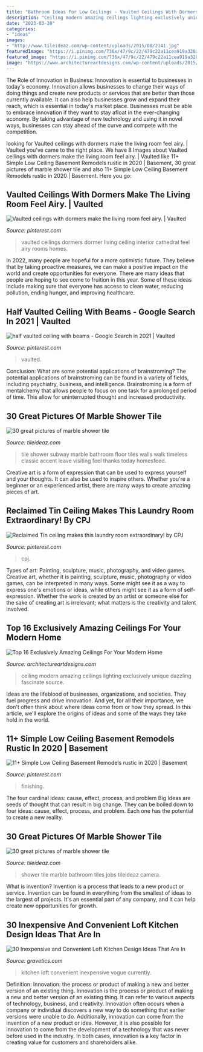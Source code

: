 ```yaml
---
title: "Bathroom Ideas For Low Ceilings - Vaulted Ceilings With Dormers Make The Living Room Feel Airy."
description: "Ceiling modern amazing ceilings lighting exclusively unique dazzling fascinate source"
date: "2023-03-20"
categories:
- "ideas"
images:
- "http://www.tileideaz.com/wp-content/uploads/2015/08/2141.jpg"
featuredImage: "https://i.pinimg.com/736x/47/9c/22/479c22a11cea919a3203c75ac96a756b--tin-ceilings-tins.jpg"
featured_image: "https://i.pinimg.com/736x/47/9c/22/479c22a11cea919a3203c75ac96a756b--tin-ceilings-tins.jpg"
image: "https://www.architectureartdesigns.com/wp-content/uploads/2015/10/1339-630x383.jpg"
---
```



The Role of Innovation in Business:
Innovation is essential to businesses in today's economy. Innovation allows businesses to change their ways of doing things and create new products or services that are better than those currently available. It can also help businesses grow and expand their reach, which is essential in today's market place.
Businesses must be able to embrace innovation if they want to stay afloat in the ever-changing economy. By taking advantage of new technology and using it in novel ways, businesses can stay ahead of the curve and compete with the competition.

	

		
looking for Vaulted ceilings with dormers make the living room feel airy. | Vaulted you've came to the right place. We have 8 Images about Vaulted ceilings with dormers make the living room feel airy. | Vaulted like 11+ Simple Low Ceiling Basement Remodels rustic in 2020 | Basement, 30 great pictures of marble shower tile and also 11+ Simple Low Ceiling Basement Remodels rustic in 2020 | Basement. Here you go:
		
    
## Vaulted Ceilings With Dormers Make The Living Room Feel Airy. | Vaulted

<img loading=lazy src="https://i.pinimg.com/736x/56/5f/7d/565f7d61990c995a98a046ea664710bc--dormer-ideas-vaulted-ceilings.jpg" onerror="this.onerror=null;this.src='https://tse3.mm.bing.net/th?id=OIP.3YtsV1HIyHgP5VPhEhAHnAHaLD&amp;pid=15.1';" alt="Vaulted ceilings with dormers make the living room feel airy. | Vaulted">

_Source: pinterest.com_

>vaulted ceilings dormers dormer living ceiling interior cathedral feel airy rooms homes. 

	

In 2022, many people are hopeful for a more optimistic future. They believe that by taking proactive measures, we can make a positive impact on the world and create opportunities for everyone. There are many ideas that people are hoping to see come to fruition in this year. Some of these ideas include making sure that everyone has access to clean water, reducing pollution, ending hunger, and improving healthcare.

    
## Half Vaulted Ceiling With Beams - Google Search In 2021 | Vaulted

<img loading=lazy src="https://i.pinimg.com/736x/68/97/8d/68978d9ec9830ec8286009fa54379d40.jpg" onerror="this.onerror=null;this.src='https://tse3.mm.bing.net/th?id=OIP.SaE2upbuQof1vBvCvAxUigHaLH&amp;pid=15.1';" alt="half vaulted ceiling with beams - Google Search in 2021 | Vaulted">

_Source: pinterest.com_

>vaulted. 

	

Conclusion: What are some potential applications of brainstroming?
The potential applications of brainstroming can be found in a variety of fields, including psychiatry, business, and intelligence. Brainstroming is a form of mentalchemy that allows people to focus on one task for a prolonged period of time. This allow for uninterrupted thought and increased productivity.

    
## 30 Great Pictures Of Marble Shower Tile

<img loading=lazy src="http://www.tileideaz.com/wp-content/uploads/2015/08/2141.jpg" onerror="this.onerror=null;this.src='https://tse1.mm.bing.net/th?id=OIP.hAgXoPKdgd2LPwOp3Ftc5wHaMN&amp;pid=15.1';" alt="30 great pictures of marble shower tile">

_Source: tileideaz.com_

>tile shower subway marble bathroom floor tiles walls walk timeless classic accent leave visiting feel thanks today homesfeed. 

	

Creative art is a form of expression that can be used to express yourself and your thoughts. It can also be used to inspire others. Whether you're a beginner or an experienced artist, there are many ways to create amazing pieces of art.

    
## Reclaimed Tin Ceiling Makes This Laundry Room Extraordinary! By CPJ

<img loading=lazy src="https://i.pinimg.com/736x/47/9c/22/479c22a11cea919a3203c75ac96a756b--tin-ceilings-tins.jpg" onerror="this.onerror=null;this.src='https://tse2.mm.bing.net/th?id=OIP.rC3XRKH5qdHZ_xNvDX6oUgHaLG&amp;pid=15.1';" alt="Reclaimed Tin ceiling makes this laundry room extraordinary! by CPJ">

_Source: pinterest.com_

>cpj. 

	

Types of art: Painting, sculpture, music, photography, and video games.
Creative art, whether it is painting, sculpture, music, photography or video games, can be interpreted in many ways. Some might see it as a way to express one's emotions or ideas, while others might see it as a form of self-expression. Whether the work is created by an artist or someone else for the sake of creating art is irrelevant; what matters is the creativity and talent involved.

    
## Top 16 Exclusively Amazing Ceilings For Your Modern Home

<img loading=lazy src="https://www.architectureartdesigns.com/wp-content/uploads/2015/10/1339-630x383.jpg" onerror="this.onerror=null;this.src='https://tse1.mm.bing.net/th?id=OIP.lko2fqGZ67_RR6K5WjyLWQHaEg&amp;pid=15.1';" alt="Top 16 Exclusively Amazing Ceilings For Your Modern Home">

_Source: architectureartdesigns.com_

>ceiling modern amazing ceilings lighting exclusively unique dazzling fascinate source. 

	

Ideas are the lifeblood of businesses, organizations, and societies. They fuel progress and drive innovation. And yet, for all their importance, we don't often think about where ideas come from or how they spread. In this article, we'll explore the origins of ideas and some of the ways they take hold in the world.

    
## 11+ Simple Low Ceiling Basement Remodels Rustic In 2020 | Basement

<img loading=lazy src="https://i.pinimg.com/736x/2e/76/62/2e7662c094d200e8307804ea59bfa398.jpg" onerror="this.onerror=null;this.src='https://tse1.mm.bing.net/th?id=OIP.atQXb7kX9iwTMqkw63IbagHaJ3&amp;pid=15.1';" alt="11+ Simple Low Ceiling Basement Remodels rustic in 2020 | Basement">

_Source: pinterest.com_

>finishing. 

	

The four cardinal ideas: cause, effect, process, and problem
Big Ideas are seeds of thought that can result in big change. They can be boiled down to four ideas: cause, effect, process, and problem. Each one has the potential to create a new reality.

    
## 30 Great Pictures Of Marble Shower Tile

<img loading=lazy src="http://www.tileideaz.com/wp-content/uploads/2015/08/379.jpg" onerror="this.onerror=null;this.src='https://tse3.mm.bing.net/th?id=OIP.16qzl_Y2STcNV4KGe_4wYAHaJ4&amp;pid=15.1';" alt="30 great pictures of marble shower tile">

_Source: tileideaz.com_

>shower tile marble bathroom tiles jobs tileideaz camera. 

	

What is invention?
Invention is a process that leads to a new product or service. Invention can be found in everything from the smallest of ideas to the largest of projects. It's an essential part of any company, and it can help create new opportunities for growth.

    
## 30 Inexpensive And Convenient Loft Kitchen Design Ideas That Are In

<img loading=lazy src="https://www.gravetics.com/wp-content/uploads/2017/09/Beautiful-Kitchen-Design-For-Loft-Apartment.jpg" onerror="this.onerror=null;this.src='https://tse2.mm.bing.net/th?id=OIP.gxOO6JDykgZN3kHHYR0jfgAAAA&amp;pid=15.1';" alt="30 Inexpensive and Convenient Loft Kitchen Design Ideas That Are In">

_Source: gravetics.com_

>kitchen loft convenient inexpensive vogue currently. 

	

Definition: Innovation: the process or product of making a new and better version of an existing thing.
Innovation is the process or product of making a new and better version of an existing thing. It can refer to various aspects of technology, business, and creativity. Innovation often occurs when a company or individual discovers a new way to do something that earlier versions were unable to do. Additionally, innovation can come from the invention of a new product or idea. However, it is also possible for innovation to come from the development of a technology that was never before used in the industry. In both cases, innovation is a key factor in creating value for customers and shareholders alike.

